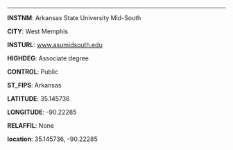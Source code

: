 
---
**INSTNM**: Arkansas State University Mid-South

**CITY**: West Memphis

**INSTURL**: www.asumidsouth.edu

**HIGHDEG**: Associate degree

**CONTROL**: Public

**ST_FIPS**: Arkansas

**LATITUDE**: 35.145736

**LONGITUDE**: -90.22285

**RELAFFIL**: None

**location**: 35.145736, -90.22285
